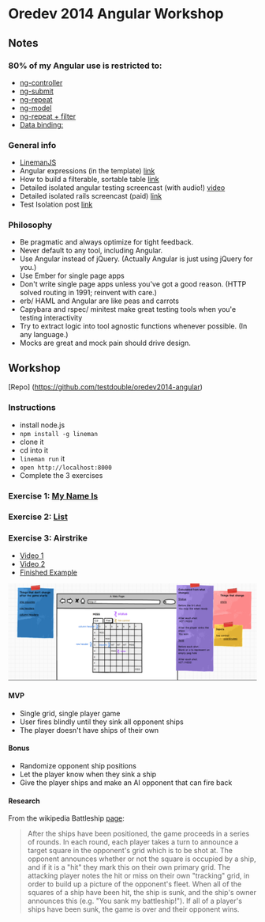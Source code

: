# Oredev 2014 Angular Workshop
## Notes

### 80% of my Angular use is restricted to:
* [ng-controller](https://docs.angularjs.org/guide/controller)
* [ng-submit](https://docs.angularjs.org/api/ng/directive/ngSubmit)
* [ng-repeat](https://docs.angularjs.org/api/ng/directive/ngRepeat)
* [ng-model](https://docs.angularjs.org/api/ng/directive/ngModel)
* [ng-repeat + filter](https://egghead.io/lessons/angularjs-ngrepeat-and-filtering-data)
* [Data binding:](https://docs.angularjs.org/guide/databinding)


### General info
* [LinemanJS](http://linemanjs.com/)
* Angular expressions (in the template) [link](https://docs.angularjs.org/guide/expression)
* How to build a filterable, sortable table  [link](http://blog.testdouble.com/posts/2013-12-06-angular-onramp.html)
* Detailed isolated angular testing screencast (with audio!) [video](http://blog.testdouble.com/posts/2014-07-17-test-angular-like-it-was-made-out-of-javascript.html)
* Detailed isolated rails screencast (paid) [link](https://www.destroyallsoftware.com/screencasts/catalog/extracting-domain-objects)
* Test Isolation post [link](https://www.destroyallsoftware.com/blog/2014/test-isolation-is-about-avoiding-mocks)


### Philosophy
* Be pragmatic and always optimize for tight feedback.
* Never default to any tool, including Angular.
* Use Angular instead of jQuery. (Actually Angular is just using jQuery for you.)
* Use Ember for single page apps
* Don't write single page apps unless you've got a good reason. (HTTP solved routing in 1991; reinvent with care.)
* erb/ HAML and Angular are like peas and carrots
* Capybara and rspec/ minitest make great testing tools when you'e testing interactivity
* Try to extract logic into tool agnostic functions whenever possible. (In any language.)
* Mocks are great and mock pain should drive design.


## Workshop

[Repo] (https://github.com/testdouble/oredev2014-angular)

### Instructions
* install node.js
* `npm install -g lineman`
* clone it
* cd into it
* `lineman run` it
* `open http://localhost:8000`
* Complete the 3 exercises

### Exercise 1: [My Name Is](http://youtu.be/Uf4wsJZtxBY)

### Exercise 2: [List](http://youtu.be/IAS_7gAR-Y0)

### Exercise 3: Airstrike
* [Video 1](http://bit.ly/ng-air-1)
* [Video 2](http://bit.ly/ng-air-2)
* [Finished Example](https://github.com/testdouble/railsconf-test-drive-javascript/tree/master/02a_lineman_finish)


![Mockup](/mockup.png?raw=true)

#### MVP
* Single grid, single player game
* User fires blindly until they sink all opponent ships
* The player doesn't have ships of their own

#### Bonus
* Randomize opponent ship positions
* Let the player know when they sink a ship
* Give the player ships and make an AI opponent that can fire back

#### Research

From the wikipedia Battleship [page](http://en.wikipedia.org/wiki/Battleship_(game)):

>After the ships have been positioned, the game proceeds in a series of rounds. In each round, each player takes a turn to announce a target square in the opponent's grid which is to be shot at. The opponent announces whether or not the square is occupied by a ship, and if it is a "hit" they mark this on their own primary grid. The attacking player notes the hit or miss on their own "tracking" grid, in order to build up a picture of the opponent's fleet.
When all of the squares of a ship have been hit, the ship is sunk, and the ship's owner announces this (e.g. "You sank my battleship!"). If all of a player's ships have been sunk, the game is over and their opponent wins.
